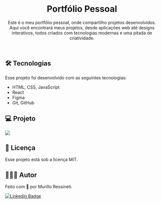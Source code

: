 <h1 align="center">Portfólio Pessoal</h1>

<p align="center">
Este é o meu portfólio pessoal, onde compartilho projetos desenvolvidos. Aqui você encontrará meus projetos, desde aplicações web até designs interativos, todos criados com tecnologias modernas e uma pitada de criatividade.
</p>

<br>

## 🛠 Tecnologias

Esse projeto foi desenvolvido com as seguintes tecnologias:

- HTML, CSS, JavaScript
- React
- Figma
- Git, GitHub

## 💻 Projeto

<img src="../my-portfolio/src/assets/page-screenshot.png"/>

## 📝 Licença

Esse projeto está sob a licença MIT.

## 🙋🏻‍♂️ Autor

Feito com 💙 por Murillo Ressineti.

[![Linkedin Badge](https://img.shields.io/badge/-Murillo-blue?style=flat-square&logo=Linkedin&logoColor=white&link=https://www.linkedin.com/in/murilloressineti/)](https://www.linkedin.com/in/murilloressineti/)